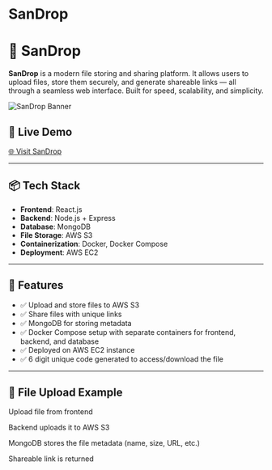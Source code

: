 # SanDrop

# 🚀 SanDrop

**SanDrop** is a modern file storing and sharing platform. It allows users to upload files, store them securely, and generate shareable links — all through a seamless web interface. Built for speed, scalability, and simplicity.

![SanDrop Banner](![image](https://github.com/user-attachments/assets/8cbf8a6b-36ed-42c7-8271-584b7fa92c3c))

## 🔗 Live Demo

[🌐 Visit SanDrop](http://13.233.159.244/)

---

## 📦 Tech Stack

- **Frontend**: React.js
- **Backend**: Node.js + Express
- **Database**: MongoDB
- **File Storage**: AWS S3
- **Containerization**: Docker, Docker Compose
- **Deployment**: AWS EC2

---

## 🧠 Features

- ✅ Upload and store files to AWS S3  
- ✅ Share files with unique links  
- ✅ MongoDB for storing metadata  
- ✅ Docker Compose setup with separate containers for frontend, backend, and database  
- ✅ Deployed on AWS EC2 instance
- ✅ 6 digit unique code generated to access/download the file

---
## 📁 File Upload Example
Upload file from frontend

Backend uploads it to AWS S3

MongoDB stores the file metadata (name, size, URL, etc.)

Shareable link is returned
